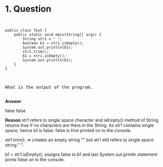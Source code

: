 
# 1. Question

<pre>
<code>

public class Test {
    public static void main(String[] args) {
        String str1 = " ";
        boolean b1 = str1.isEmpty();
        System.out.println(b1);
        str1.trim();
        b1 = str1.isEmpty();
        System.out.println(b1);
    }
}

</code>

What is the output of the program.

</pre>

**Answer**

false
false

**Reason**
str1 refers to single space character and isEmpty() method of String returns true if no characters are there in the String. As str1 contains single space, hence b1 is false.
false is first printed on to the console.

str1.trim(); => creates an empty string "" but str1 still refers to single space string " ".

b1 = str1.isEmpty(); assigns false to b1 and last System.out.println statement prints false on to the console.








